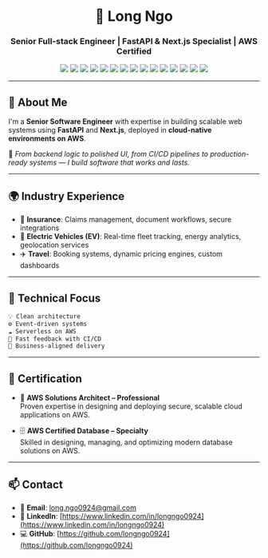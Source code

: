 <h1 align="center">🚀 Long Ngo</h1>
<h3 align="center">Senior Full-stack Engineer | FastAPI & Next.js Specialist | AWS Certified</h3>

<p align="center">
  <!-- Backend -->
  <img src="https://img.shields.io/badge/FastAPI-009688?style=for-the-badge&logo=fastapi&logoColor=white" />
  <img src="https://img.shields.io/badge/Spring%20Boot-6DB33F?style=for-the-badge&logo=spring&logoColor=white" />
  <img src="https://img.shields.io/badge/Express.js-404D59?style=for-the-badge&logo=express&logoColor=white" />
  
  <!-- Frontend -->
  <img src="https://img.shields.io/badge/Next.js-000000?style=for-the-badge&logo=next.js&logoColor=white" />
  <img src="https://img.shields.io/badge/React-20232A?style=for-the-badge&logo=react&logoColor=61DAFB" />
  <img src="https://img.shields.io/badge/Tailwind_CSS-38B2AC?style=for-the-badge&logo=tailwind-css&logoColor=white" />

  <!-- Languages -->
  <img src="https://img.shields.io/badge/Python-3776AB?style=for-the-badge&logo=python&logoColor=white" />
  <img src="https://img.shields.io/badge/Java-ED8B00?style=for-the-badge&logo=openjdk&logoColor=white" />
  <img src="https://img.shields.io/badge/TypeScript-3178C6?style=for-the-badge&logo=typescript&logoColor=white" />
  <img src="https://img.shields.io/badge/JavaScript-F7DF1E?style=for-the-badge&logo=javascript&logoColor=black" />

  <!-- Database -->
  <img src="https://img.shields.io/badge/PostgreSQL-336791?style=for-the-badge&logo=postgresql&logoColor=white" />
  <img src="https://img.shields.io/badge/MongoDB-47A248?style=for-the-badge&logo=mongodb&logoColor=white" />

  <!-- Cloud / DevOps -->
  <img src="https://img.shields.io/badge/AWS-FF9900?style=for-the-badge&logo=amazonaws&logoColor=white" />
  <img src="https://img.shields.io/badge/Docker-2496ED?style=for-the-badge&logo=docker&logoColor=white" />
  <img src="https://img.shields.io/badge/GitHub_Actions-2088FF?style=for-the-badge&logo=github-actions&logoColor=white" />
</p>

---

## 👋 About Me

I'm a **Senior Software Engineer** with expertise in building scalable web systems using **FastAPI** and **Next.js**, deployed in **cloud-native environments on AWS**.

🔧 _From backend logic to polished UI, from CI/CD pipelines to production-ready systems — I build software that works and lasts._

---

## 🌍 Industry Experience

- 🔐 **Insurance**: Claims management, document workflows, secure integrations  
- 🔋 **Electric Vehicles (EV)**: Real-time fleet tracking, energy analytics, geolocation services  
- ✈️ **Travel**: Booking systems, dynamic pricing engines, custom dashboards  

---

## 🧠 Technical Focus

```txt
💡 Clean architecture
⚙️ Event-driven systems
☁️ Serverless on AWS
🧪 Fast feedback with CI/CD
🎯 Business-aligned delivery
```
---
## 📜 Certification

- 🏅 **AWS Solutions Architect – Professional**  
  Proven expertise in designing and deploying secure, scalable cloud applications on AWS.

- 🗄️ **AWS Certified Database – Specialty**  
  Skilled in designing, managing, and optimizing modern database solutions on AWS.

---

## 📫 Contact

- 📧 **Email**: [long.ngo0924@gmail.com](mailto:long.ngo0924@gmail.com)  
- 💼 **LinkedIn**: [https://www.linkedin.com/in/longngo0924](https://www.linkedin.com/in/longngo0924)  
- 💻 **GitHub**: [https://github.com/longngo0924](https://github.com/longngo0924)
